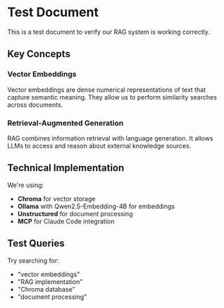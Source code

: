 # Test Document

This is a test document to verify our RAG system is working correctly.

## Key Concepts

### Vector Embeddings
Vector embeddings are dense numerical representations of text that capture semantic meaning. They allow us to perform similarity searches across documents.

### Retrieval-Augmented Generation
RAG combines information retrieval with language generation. It allows LLMs to access and reason about external knowledge sources.

## Technical Implementation

We're using:
- **Chroma** for vector storage
- **Ollama** with Qwen2.5-Embedding-4B for embeddings  
- **Unstructured** for document processing
- **MCP** for Claude Code integration

## Test Queries

Try searching for:
- "vector embeddings"
- "RAG implementation" 
- "Chroma database"
- "document processing"